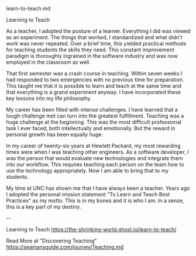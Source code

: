 learn-to-teach.md

Learning to Teach

As a teacher, I adopted the posture of a learner. Everything I did was viewed as an experiment. The things that worked, I standardized and what didn't work was never repeated. Over a brief time, this yielded practical methods for teaching students the skills they need. This constant improvement paradigm is thoroughly ingrained in the software industry and was now employed in the classroom as well.

That first semester was a crash course in teaching. Within seven weeks I had responded to two emergencies with no previous time for preparation. This taught me that it is possible to learn and teach at the same time and that everything is a grand experiment anyway. I have incorporated these key lessons into my life philosophy.

My career has been filled with intense challenges. I have learned that a tough challenge met can turn into the greatest fulfillment. Teaching was a huge challenge at the beginning. This was the most difficult professional task I ever faced, both intellectually and emotionally. But the reward in personal growth has been equally huge.

In my career of twenty-six years at Hewlett Packard, my most rewarding times were when I was teaching other engineers. As a software developer, I was the person that would evaluate new technologies and integrate them into our workflow. This requires teaching each person on the team how to use the technology appropriately. Now I am able to bring that to my students.

My time at UNC has shown me that I have always been a teacher. Years ago I adopted the personal mission statement "To Learn and Teach Best Practices" as my motto. This is in my bones and it is who I am. In a sense, this is a key part of my destiny.

--

Learning to Teach
https://the-shrinking-world.ghost.io/learn-to-teach/

Read More at "Discovering Teaching"
https://seamansguide.com/journey/Teaching.md

